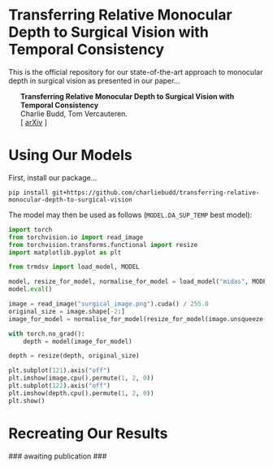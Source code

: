 # Transferring Relative Monocular Depth to Surgical Vision with Temporal Consistency
This is the official repository for our state-of-the-art approach to monocular depth in surgical vision as presented in our paper...
<ul><b>Transferring Relative Monocular Depth to Surgical Vision with Temporal Consistency</b><br>
    Charlie Budd, Tom Vercauteren.<br>
    [ <a href="https://arxiv.org/abs/2403.06683">arXiv</a> ] 
</ul>

# Using Our Models
First, install our package...
```
pip install git+https://github.com/charliebudd/transferring-relative-monocular-depth-to-surgical-vision
```
The model may then be used as follows (`MODEL.DA_SUP_TEMP` best model):
```python
import torch
from torchvision.io import read_image
from torchvision.transforms.functional import resize
import matplotlib.pyplot as plt

from trmdsv import load_model, MODEL

model, resize_for_model, normalise_for_model = load_model("midas", MODEL.DA_SUP_TEMP, "cuda")
model.eval()

image = read_image("surgical_image.png").cuda() / 255.0
original_size = image.shape[-2:]
image_for_model = normalise_for_model(resize_for_model(image.unsqueeze(0)))

with torch.no_grad():
    depth = model(image_for_model)

depth = resize(depth, original_size)

plt.subplot(121).axis("off")
plt.imshow(image.cpu().permute(1, 2, 0))
plt.subplot(122).axis("off")
plt.imshow(depth.cpu().permute(1, 2, 0))
plt.show()

```

# Recreating Our Results
\### awaiting publication \###
